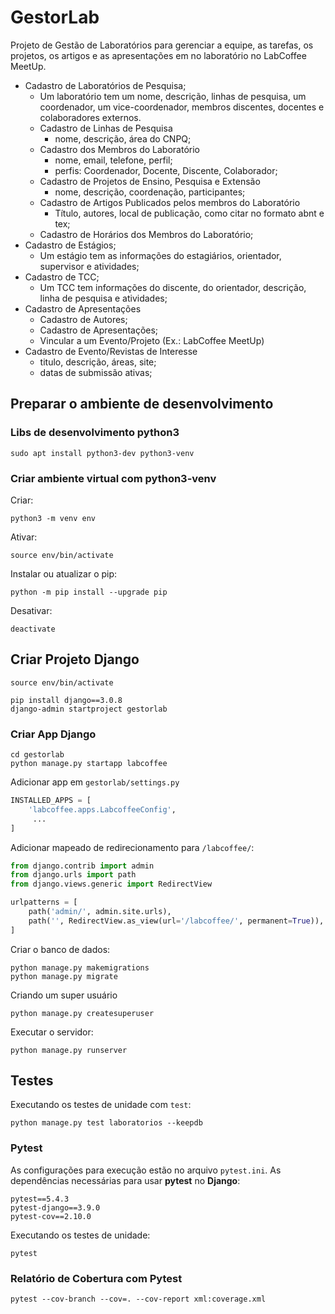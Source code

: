 # GestorLab

Projeto de Gestão de Laboratórios para gerenciar a equipe, as tarefas, os projetos, os artigos
e as apresentações em no laboratório no LabCoffee MeetUp.

* Cadastro de Laboratórios de Pesquisa;
  * Um laboratório tem um nome, descrição, linhas de pesquisa, um coordenador, 
  um vice-coordenador, membros discentes, docentes e colaboradores externos.
  * Cadastro de Linhas de Pesquisa
    * nome, descrição, área do CNPQ;
  * Cadastro dos Membros do Laboratório
    * nome, email, telefone, perfil;
    * perfis: Coordenador, Docente, Discente, Colaborador;
  * Cadastro de Projetos de Ensino, Pesquisa e Extensão
    * nome, descrição, coordenação, participantes;
  * Cadastro de Artigos Publicados pelos membros do Laboratório
    * Título, autores, local de publicação, como citar no formato abnt e tex;
  * Cadastro de Horários dos Membros do Laboratório;
* Cadastro de Estágios;
  * Um estágio tem as informações do estagiários, orientador, supervisor e atividades;
* Cadastro de TCC;
  * Um TCC tem informações do discente, do orientador, descrição, linha de pesquisa e atividades;
* Cadastro de Apresentações
  * Cadastro de Autores;
  * Cadastro de Apresentações;
  * Vincular a um Evento/Projeto (Ex.: LabCoffee MeetUp)
* Cadastro de Evento/Revistas de Interesse
  * titulo, descrição, áreas, site;
  * datas de submissão ativas;

## Preparar o ambiente de desenvolvimento 

### Libs de desenvolvimento python3

```commandline
sudo apt install python3-dev python3-venv
```

### Criar ambiente virtual com python3-venv

Criar: 
```commandline
python3 -m venv env
```

Ativar: 
```commandline
source env/bin/activate
```

Instalar ou atualizar o pip:
```commandline
python -m pip install --upgrade pip
```

Desativar: 
```commandline
deactivate
```

## Criar Projeto Django

```commandline
source env/bin/activate

pip install django==3.0.8
django-admin startproject gestorlab
```

### Criar App Django

```commandline
cd gestorlab
python manage.py startapp labcoffee
```

Adicionar app em `gestorlab/settings.py`

```python
INSTALLED_APPS = [
    'labcoffee.apps.LabcoffeeConfig',
     ...
]
```

Adicionar mapeado de redirecionamento para `/labcoffee/`:

```python
from django.contrib import admin
from django.urls import path
from django.views.generic import RedirectView

urlpatterns = [
    path('admin/', admin.site.urls),
    path('', RedirectView.as_view(url='/labcoffee/', permanent=True)),
]
```

Criar o banco de dados:

```commandline
python manage.py makemigrations
python manage.py migrate
```

Criando um super usuário
```commandline
python manage.py createsuperuser
```

Executar o servidor:

```commandline
python manage.py runserver
```

## Testes

Executando os testes de unidade com `test`:

```commandline
python manage.py test laboratorios --keepdb
```

### Pytest

As configurações para execução estão no arquivo `pytest.ini`. 
As dependências necessárias para usar **pytest** no **Django**:

```
pytest==5.4.3
pytest-django==3.9.0
pytest-cov==2.10.0
```

Executando os testes de unidade:

```commandline
pytest
```

### Relatório de Cobertura com Pytest

```commandline
pytest --cov-branch --cov=. --cov-report xml:coverage.xml
```
